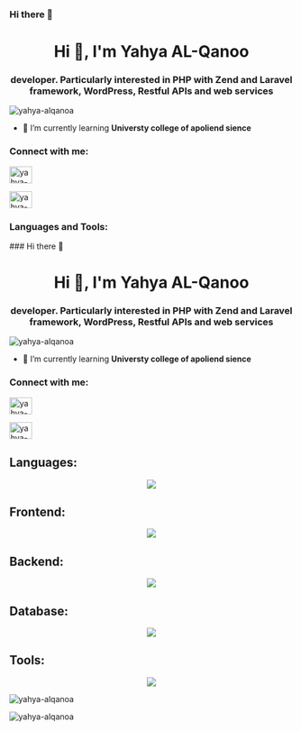 ### Hi there 👋

<!--
**yahya-alqanoa/yahya-alqanoa** is a ✨ _special_ ✨ repository because its `README.md` (this file) appears on your GitHub profile.

Here are some ideas to get you started:

- 🔭 I’m currently working on ...
- 🌱 I’m currently learning ...
- 👯 I’m looking to collaborate on ...
- 🤔 I’m looking for help with ...
- 💬 Ask me about ...
- 📫 How to reach me: ...
- 😄 Pronouns: ...
- ⚡ Fun fact: ...
-->
<h1 align="center">Hi 👋, I'm Yahya AL-Qanoo</h1>

<h3 align="center">developer. Particularly interested in PHP with Zend and Laravel framework, WordPress, Restful APIs and web services</h3>

<p align="left"> <img src="https://komarev.com/ghpvc/?username=yahya-alqanoa&label=Profile%20views&color=0e75b6&style=flat" alt="yahya-alqanoa" /> </p>

- 🌱 I’m currently learning **Universty college of apoliend sience**

<h3 align="left">Connect with me:</h3>

<p  display="flex"   >


 
<a href="https://twitter.com/yahya-alqanoa" target="blank"><img align="center" src="https://raw.githubusercontent.com/rahuldkjain/github-profile-readme-generator/master/src/images/icons/Social/twitter.svg" alt="yahya-alqanoa" height="30" width="40" /></a>

<a href="https://www.linkedin.com/in/yahyaalqanoo/" target="blank"><img align="center" src="https://raw.githubusercontent.com/rahuldkjain/github-profile-readme-generator/master/src/images/icons/Social/linked-in-alt.svg" alt="yahya-alqanoa" height="30" width="40" /></a>

 
 
 
 
</p>

<h3 align="left">Languages and Tools:</h3>

<p align="left">### Hi there 👋

<!--
**yahya-alqanoa/yahya-alqanoa** is a ✨ _special_ ✨ repository because its `README.md` (this file) appears on your GitHub profile.

Here are some ideas to get you started:

- 🔭 I’m currently working on ...
- 🌱 I’m currently learning ...
- 👯 I’m looking to collaborate on ...
- 🤔 I’m looking for help with ...
- 💬 Ask me about ...
- 📫 How to reach me: ...
- 😄 Pronouns: ...
- ⚡ Fun fact: ...
-->
<h1 align="center">Hi 👋, I'm Yahya AL-Qanoo</h1>

<h3 align="center">developer. Particularly interested in PHP with Zend and Laravel framework, WordPress, Restful APIs and web services</h3>

<p align="left"> <img src="https://komarev.com/ghpvc/?username=yahya-alqanoa&label=Profile%20views&color=0e75b6&style=flat" alt="yahya-alqanoa" /> </p>

- 🌱 I’m currently learning **Universty college of apoliend sience**

<h3 align="left">Connect with me:</h3>

<p  display="flex"   >


 
<a href="https://twitter.com/yahya-alqanoa" target="blank"><img align="center" src="https://raw.githubusercontent.com/rahuldkjain/github-profile-readme-generator/master/src/images/icons/Social/twitter.svg" alt="yahya-alqanoa" height="30" width="40" /></a>

<a href="https://www.linkedin.com/in/yahyaalqanoo/" target="blank"><img align="center" src="https://raw.githubusercontent.com/rahuldkjain/github-profile-readme-generator/master/src/images/icons/Social/linked-in-alt.svg" alt="yahya-alqanoa" height="30" width="40" /></a>

 
 
 
 
</p>

<h2 align="left">Languages:</h2>

<p align="center">
  <a href="https://skillicons.dev">
    <img src="https://skillicons.dev/icons?i=git,kubernetes,docker,c,vim" />
  </a>
</p> 

<h2 align="left">Frontend:</h2>

<p align="center">
  <a href="https://skillicons.dev">
    <img src="https://skillicons.dev/icons?i=git,kubernetes,docker,c,vim" />
  </a>
</p> 

<h2 align="left">Backend:</h2>

<p align="center">
  <a href="https://skillicons.dev">
    <img src="https://skillicons.dev/icons?i=git,kubernetes,docker,c,vim" />
  </a>
</p> 


<h2 align="left">Database:</h2>

<p align="center">
  <a href="https://skillicons.dev">
    <img src="https://skillicons.dev/icons?i=git,kubernetes,docker,c,vim" />
  </a>
</p> 


<h2 align="left">Tools:</h2>

<p align="center">
  <a href="https://skillicons.dev">
    <img src="https://skillicons.dev/icons?i=git,kubernetes,docker,c,vim" />
  </a>
</p> 





<p><img align="center" src="https://github-readme-stats.vercel.app/api/top-langs?username=yahya-alqanoa&show_icons=true&locale=en&layout=compact" alt="yahya-alqanoa" /></p>
</p>

<p><img align="center" src="https://github-readme-stats.vercel.app/api/top-langs?username=yahya-alqanoa&show_icons=true&locale=en&layout=compact" alt="yahya-alqanoa" /></p>
